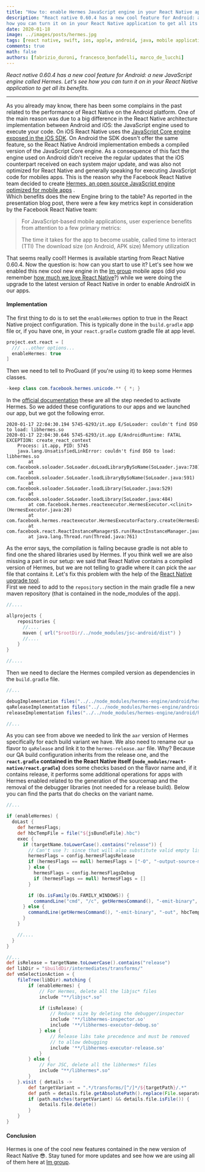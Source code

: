 ```yaml
---
title: "How to: enable Hermes JavaScript engine in your React Native app"
description: "React native 0.60.4 has a new cool feature for Android: a new JavaScript engine called Hermes. Let's see
how you can turn it on in your React Native application to get all its benefits."
date: 2020-01-18 
image: ../images/posts/hermes.jpg
tags: [react native, swift, ios, apple, android, java, mobile application development, javascript, typescript]
comments: true 
math: false 
authors: [fabrizio_duroni, francesco_bonfadelli, marco_de_lucchi]
---
```


*React native 0.60.4 has a new cool feature for Android: a new JavaScript engine called Hermes. Let's see how you can
turn it on in your React Native application to get all its benefits.*

---

As you already may know, there has been some complains in the past related to the performance of React Native on the
Android platform. One of the main reason was due to a big difference in the React Native architecture implementation
between Android and iOS: the JavaScript engine used to execute your code. On iOS React Native uses
the [JavaScript Core engine exposed in the iOS SDK](https://developer.apple.com/documentation/javascriptcore). On
Android the SDK doesn't offer the same feature, so the React Native Android implementation embeds a compiled version of
the JavaScript Core engine. As a consequence of this fact the engine used on Android didn't receive the regular updates
that the iOS counterpart received on each system major update, and was also not optimized for React Native and generally
speaking for executing JavaScript code for mobiles apps. This is the reason why the Facebook React Native team decided
to
create [Hermes, an open source JavaScript engine optimized for mobile apps](https://engineering.fb.com/android/hermes/)
.  
Which benefits does the new Engine bring to the table? As reported in the presentation blog post, there were a few key
metrics kept in consideration by the Facebook React Native team:

> For JavaScript-based mobile applications, user experience benefits from attention to a few primary metrics:
>
>The time it takes for the app to become usable, called time to interact (TTI)
> The download size (on Android, APK size)
> Memory utilization

That seems really cool!! Hermes is available starting from React Native 0.60.4. Now the question is: how can you start
to use it? Let's see how we enabled this new cool new engine in the [lm group](https://careers.lastminute.com/) mobile
apps (did you remember [how much we love React Native](/2018/07/04/react-native-typescript-existing-app/)?) while we
were doing the upgrade to the latest version of React Native in order to enable AndroidX in our apps.

#### Implementation

The first thing to do is to set the `enableHermes` option to true in the React Native project configuration. This is
typically done in the `build.gradle` app file or, if you have one, in your `react.gradle` custom gradle file at app
level.

```groovy
project.ext.react = [
  /// ...other options...
  enableHermes: true
]
```

Then we need to tell to ProGuard (if you're using it) to keep some Hermes classes.

```java
-keep class com.facebook.hermes.unicode.** { *; }
```

In the [official documentation](https://facebook.github.io/react-native/docs/hermes "hermes react native setup") these
are all the step needed to activate Hermes. So we added these configurations to our apps and we launched our app, but we
got the following error.

```shell
2020-01-17 22:04:30.194 5745-6293/it.app E/SoLoader: couldn't find DSO to load: libhermes.so
2020-01-17 22:04:30.646 5745-6293/it.app E/AndroidRuntime: FATAL EXCEPTION: create_react_context
    Process: it.app, PID: 5745
    java.lang.UnsatisfiedLinkError: couldn't find DSO to load: libhermes.so
        at com.facebook.soloader.SoLoader.doLoadLibraryBySoName(SoLoader.java:738)
        at com.facebook.soloader.SoLoader.loadLibraryBySoName(SoLoader.java:591)
        at com.facebook.soloader.SoLoader.loadLibrary(SoLoader.java:529)
        at com.facebook.soloader.SoLoader.loadLibrary(SoLoader.java:484)
        at com.facebook.hermes.reactexecutor.HermesExecutor.<clinit>(HermesExecutor.java:20)
        at com.facebook.hermes.reactexecutor.HermesExecutorFactory.create(HermesExecutorFactory.java:27)
        at com.facebook.react.ReactInstanceManager$5.run(ReactInstanceManager.java:952)
        at java.lang.Thread.run(Thread.java:761)
```

As the error says, the compilation is failing because gradle is not able to find one the shared libraries used by
Hermes. If you think well we are also missing a part in our setup: we said that React Native contains a compiled version
of Hermes, but we are not telling to gradle where it can pick the `aar` file that contains it. Let's fix this problem
with the help of the [React Native upgrade tool](https://react-native-community.github.io/upgrade-helper/).  
First we need to add to the `repository` section in the main gradle file a new maven repository (that is contained in
the node_modules of the app).

```groovy
//....

allprojects {
    repositories {
      //....
      maven { url("$rootDir/../node_modules/jsc-android/dist") }
      //....
    }
}

//....
```

Then we need to declare the Hermes compiled version as dependencies in the `build.gradle` file.

```groovy
//...

debugImplementation files("../../node_modules/hermes-engine/android/hermes-debug.aar")
qaReleaseImplementation files("../../node_modules/hermes-engine/android/hermes-release.aar")
releaseImplementation files("../../node_modules/hermes-engine/android/hermes-release.aar")

//...
```

As you can see from above we needed to link the `aar` version of Hermes specifically for each build variant we have. We
also need to rename our `qa` flavor to `qaRelease` and link it to the `hermes-release.aar` file. Why? Because our QA
build configuration inherits from the release one, and the **`react.gradle` contained in the React Native
itself (`node_modules/react-native/react.gradle`)** does some checks based on the flavor name and, if it contains
release, it performs some additional operations for apps with Hermes enabled related to the generation of the sourcemap
and the removal of the debugger libraries (not needed for a release build). Below you can find the parts that do checks
on the variant name.

```groovy
//...

if (enableHermes) {
  doLast {
    def hermesFlags;
    def hbcTempFile = file("${jsBundleFile}.hbc")
    exec {
      if (targetName.toLowerCase().contains("release")) {
        // Can't use ?: since that will also substitute valid empty lists
        hermesFlags = config.hermesFlagsRelease
        if (hermesFlags == null) hermesFlags = ["-O", "-output-source-map"]
        } else {
          hermesFlags = config.hermesFlagsDebug
          if (hermesFlags == null) hermesFlags = []
        }

        if (Os.isFamily(Os.FAMILY_WINDOWS)) {
          commandLine("cmd", "/c", getHermesCommand(), "-emit-binary", "-out", hbcTempFile, jsBundleFile, *hermesFlags)
      } else {
        commandLine(getHermesCommand(), "-emit-binary", "-out", hbcTempFile, jsBundleFile, *hermesFlags)
      }
    }

    //....
  }
}

//...
def isRelease = targetName.toLowerCase().contains("release")
def libDir = "$buildDir/intermediates/transforms/"
def vmSelectionAction = {
    fileTree(libDir).matching {
        if (enableHermes) {
            // For Hermes, delete all the libjsc* files
            include "**/libjsc*.so"

            if (isRelease) {
                // Reduce size by deleting the debugger/inspector
                include '**/libhermes-inspector.so'
                include '**/libhermes-executor-debug.so'
            } else {
                // Release libs take precedence and must be removed
                // to allow debugging
                include '**/libhermes-executor-release.so'
            }
        } else {
            // For JSC, delete all the libhermes* files
            include "**/libhermes*.so"
        }
    }.visit { details ->
        def targetVariant = ".*/transforms/[^/]*/${targetPath}/.*"
        def path = details.file.getAbsolutePath().replace(File.separatorChar, '/' as char)
        if (path.matches(targetVariant) && details.file.isFile()) {
            details.file.delete()
        }
    }
}
```

#### Conclusion

Hermes is one of the cool new features contained in the new version of React Native :sunglasses:. Stay tuned for more
updates and see how we are using all of them here
at [lm group](https://careers.lastminute.com/ "lastminute.com careers").
